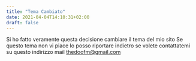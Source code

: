 ```yaml
---
title: "Tema Cambiato"
date: 2021-04-04T14:10:31+02:00
draft: false
---
```

Si ho fatto veramente questa decisione cambiare il tema del mio sito 
Se questo tema non vi piace lo posso riportare indietro 
se volete contattatemi su questo indirizzo mail
thedoofm@gmail.com

